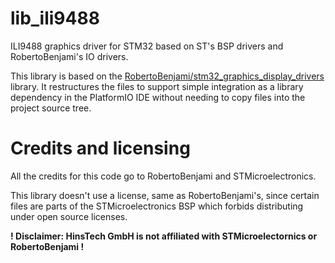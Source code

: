 # lib_ili9488

ILI9488 graphics driver for STM32 based on ST's BSP drivers and RobertoBenjami's IO drivers.

This library is based on the [RobertoBenjami/stm32_graphics_display_drivers](https://github.com/RobertoBenjami/stm32_graphics_display_drivers) library. It restructures the files to support simple integration as a library dependency in the PlatformIO IDE without needing to copy files into the project source tree.


# Credits and licensing

All the credits for this code go to RobertoBenjami and STMicroelectronics.

This library doesn't use a license, same as RobertoBenjami's, since certain files are parts of the STMicroelectronics BSP which forbids distributing under open source licenses.

**! Disclaimer: HinsTech GmbH is not affiliated with STMicroelectornics or RobertoBenjami !**
